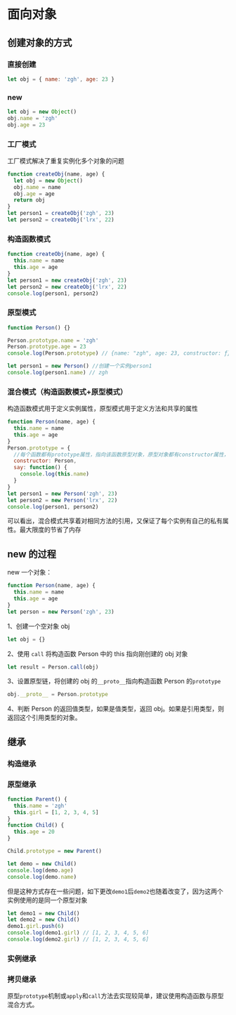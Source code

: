 # 面向对象

## 创建对象的方式

### 直接创建

```js
let obj = { name: 'zgh', age: 23 }
```

### new

```js
let obj = new Object()
obj.name = 'zgh'
obj.age = 23
```

### 工厂模式

工厂模式解决了重复实例化多个对象的问题

```js
function createObj(name, age) {
  let obj = new Object()
  obj.name = name
  obj.age = age
  return obj
}
let person1 = createObj('zgh', 23)
let person2 = createObj('lrx', 22)
```

### 构造函数模式

```js
function createObj(name, age) {
  this.name = name
  this.age = age
}
let person1 = new createObj('zgh', 23)
let person2 = new createObj('lrx', 22)
console.log(person1, person2)
```

### 原型模式

```js
function Person() {}

Person.prototype.name = 'zgh'
Person.prototype.age = 23
console.log(Person.prototype) // {name: "zgh", age: 23, constructor: ƒ}

let person1 = new Person() //创建一个实例person1
console.log(person1.name) // zgh
```

### 混合模式（构造函数模式+原型模式）

构造函数模式用于定义实例属性，原型模式用于定义方法和共享的属性

```js
function Person(name, age) {
  this.name = name
  this.age = age
}
Person.prototype = {
  //每个函数都有prototype属性，指向该函数原型对象，原型对象都有constructor属性，这是一个指向prototype属性所在函数的指针
  constructor: Person,
  say: function() {
    console.log(this.name)
  }
}
let person1 = new Person('zgh', 23)
let person2 = new Person('lrx', 22)
console.log(person1, person2)
```

可以看出，混合模式共享着对相同方法的引用，又保证了每个实例有自己的私有属性。最大限度的节省了内存

## new 的过程

new 一个对象：

```js
function Person(name, age) {
  this.name = name
  this.age = age
}
let person = new Person('zgh', 23)
```

1、创建一个空对象 obj

```js
let obj = {}
```

2、使用 `call` 将构造函数 Person 中的 this 指向刚创建的 obj 对象

```js
let result = Person.call(obj)
```

3、设置原型链，将创建的 obj 的`__proto__`指向构造函数 Person 的`prototype`

```js
obj.__proto__ = Person.prototype
```

4、判断 Person 的返回值类型，如果是值类型，返回 obj。如果是引用类型，则返回这个引用类型的对象。

## 继承

### 构造继承

### 原型继承

```js
function Parent() {
  this.name = 'zgh'
  this.girl = [1, 2, 3, 4, 5]
}
function Child() {
  this.age = 20
}

Child.prototype = new Parent()

let demo = new Child()
console.log(demo.age)
console.log(demo.name)
```

但是这种方式存在一些问题，如下更改`demo1`后`demo2`也随着改变了，因为这两个实例使用的是同一个原型对象

```js
let demo1 = new Child()
let demo2 = new Child()
demo1.girl.push(6)
console.log(demo1.girl) // [1, 2, 3, 4, 5, 6]
console.log(demo2.girl) // [1, 2, 3, 4, 5, 6]
```

### 实例继承

### 拷贝继承

原型`prototype`机制或`apply`和`call`方法去实现较简单，建议使用构造函数与原型混合方式。
